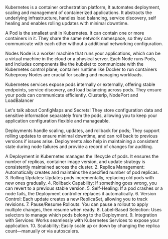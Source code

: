 Kubernetes is a container orchestration platform,
It automates deployment, scaling and management of containerized applications.
It abstracts the underlying infrastructure, 
handles load balancing, service discovery, self healing
and enables rolling updates with minimal downtime.

A Pod is the smallest unit in Kubernetes. 
It can contain one or more containers in it. 
They share the same network namespace, 
so they can communicate with each other without a additional networking configuration.

Nodes
Node is a worker machine that runs your applications, 
which can be a virtual machine in the cloud or a physical server. 
Each Node runs Pods, 
and includes components like the 
kubelet             to communicate with the Kubernetes control plane, 
container runtime   like Docker to run containers
Kubeproxy
Nodes are crucial for scaling and managing workloads. 

Kubernetes services expose pods internally or externally, 
offering stable endpoints, service discovery, and load balancing across pods. 
They ensure your pods can communicate efficiently.
ClusterIp, NodePort and LoadBalancer

Let's talk about ConfigMaps and Secrets! 
They store configuration data and sensitive information separately from the pods, 
allowing you to keep your application configuration flexible and manageable.

Deployments handle scaling, updates, and rollback for pods; 
They support rolling updates to ensure minimal downtime, 
and can roll back to previous versions if issues arise. 
Deployments also help in maintaining a consistent state during node failures and provide a record of changes for auditing. 

A Deployment in Kubernetes manages the lifecycle of pods. 
It ensures 
    the number of replicas, 
    container image version, and 
    update strategy is consistently maintained across the cluster.
2. Replica Management:  Automatically creates and maintains the specified number of pod replicas.
3. Rolling Updates:     Updates pods incrementally, replacing old pods with new ones gradually.
4. Rollback Capability: If something goes wrong, you can revert to a previous stable version.
5. Self-Healing:        If a pod crashes or a node fails, the Deployment controller replaces it automatically.
6. Version Control: Each update creates a new ReplicaSet, allowing you to track revisions.
7. Pause/Resume Rollouts: You can pause a rollout to apply multiple changes, then resume when ready.
8. Label-Based Selection: Uses selectors to manage which pods belong to the Deployment.
9. Integration with Services: Works seamlessly with Kubernetes Services to expose your application.
10. Scalability: Easily scale up or down by changing the replica count—manually or via autoscalers.

